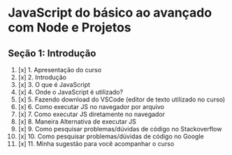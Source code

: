 # JavaScript do básico ao avançado com Node e Projetos

## Seção 1: Introdução

1. [x] 1. Apresentação do curso
2. [x] 2. Introdução
3. [x] 3. O que é JavaScript
4. [x] 4. Onde o JavaScript é utilizado?
5. [x] 5. Fazendo download do VSCode (editor de texto utilizado no curso)
6. [x] 6. Como executar JS no navegador por arquivo
7. [x] 7. Como executar JS diretamente no navegador
8. [x] 8. Maneira Alternativa de executar JS
9. [x] 9. Como pesquisar problemas/dúvidas de código no Stackoverflow
10. [x] 10. Como pesquisar problemas/dúvidas de código no Google
11. [x] 11. Minha sugestão para você acompanhar o curso
